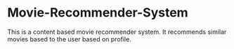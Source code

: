 # Movie-Recommender-System
This is a content based movie recommender system. It recommends similar movies based to the user based on profile. 
